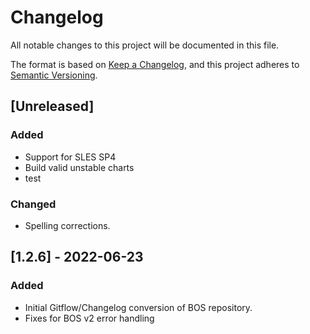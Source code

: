 # Changelog

All notable changes to this project will be documented in this file.

The format is based on [Keep a Changelog](https://keepachangelog.com/en/1.0.0/),
and this project adheres to [Semantic Versioning](https://semver.org/spec/v2.0.0.html).

## [Unreleased]
### Added
- Support for SLES SP4
- Build valid unstable charts
- test

### Changed
- Spelling corrections.

## [1.2.6] - 2022-06-23
### Added
- Initial Gitflow/Changelog conversion of BOS repository.
- Fixes for BOS v2 error handling
